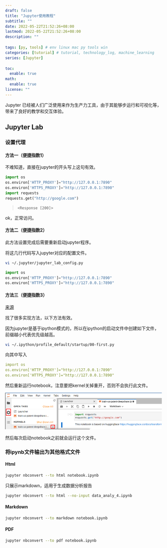 ```yaml
---
draft: false
title: "Jupyter使用教程"
subtitle: ""
date: 2022-05-22T21:52:26+08:00
lastmod: 2022-05-22T21:52:26+08:00
description: ""

tags: [py, tools] # env linux mac py tools win
categories: [tutorial] # tutorial, technology_log, machine_learning
series: [Jupyter]

toc:
  enable: true
math:
  enable: true
license: ""
---
```


Jupyter 已经被人们广泛使用来作为生产力工具，由于其能够步运行和可视化等，带来了良好的教学和交互体验。

## Jupyter Lab

### 设置代理

#### 方法一（便捷指数1）

不难知道，直接在jupyter的开头写上这句有效。

```python
import os
os.environ['HTTP_PROXY']="http://127.0.0.1:7890"
os.environ['HTTPS_PROXY']="http://127.0.0.1:7890"
import requests
requests.get("http://google.com")
```

> ```
> <Response [200]>
> ```

ok，正常访问。

#### 方法二（便捷指数2）

此方法设置完成后需要重新启动jupyter程序。

将这几行代码写入jupyter对应的配置文件。

```bash
vi ~/.jupyter/jupyter_lab_config.py 
```

```python
import os
os.environ['HTTP_PROXY']="http://127.0.0.1:7890"
os.environ['HTTPS_PROXY']="http://127.0.0.1:7890"
```

#### 方法三（便捷指数3）

[来源](https://www.jayakumar.org/linux/how-to-configure-httphttps-proxy-for-ipython-notebook-server/)

找了很多实现方法，以下方法有效。

因为jupyter是基于ipython模式的，所以在ipython的启动文件中创建如下文件，前缀越小代表优先级越高。

```bash
vi ~/.ipython/profile_default/startup/00-first.py
```

向其中写入

```yaml
import os
os.environ['HTTP_PROXY']="http://127.0.0.1:7890"
os.environ['HTTPS_PROXY']="http://127.0.0.1:7890"
```

然后重新运行notebook，注意要把kernel关掉重开，否则不会执行此文件。

![image-20220523092134130](MD_img/image-20220523092134130.png)

然后每次启动notebook之前就会运行这个文件。

### 将ipynb文件输出为其他格式文件

#### Html

```bash
jupyter nbconvert --to html notebook.ipynb
```

只展示markdown，适用于生成数据分析报告

```bash
jupyter nbconvert --to html --no-input data_analy_4.ipynb
```

#### Markdown

```bash
jupyter nbconvert --to markdown notebook.ipynb
```

#### PDF

```bash
jupyter nbconvert --to pdf notebook.ipynb
```

